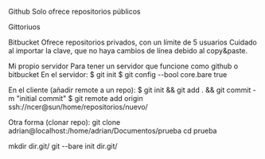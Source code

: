 Github
Solo ofrece repositorios públicos

Gittoriuos


Bitbucket
Ofrece repositorios privados, con un límite de 5 usuarios
Cuidado al importar la clave, que no haya cambios de línea debido al copy&paste.


Mi propio servidor
Para tener un servidor que funcione como github o bitbucket
En el servidor:
	$ git init
	$ git config --bool core.bare true

En el cliente (añadir remote a un repo):
	$ git init && git add . && git commit -m "initial commit"
	$ git remote add origin ssh://ncer@sun/home/repositorios/nuevo/

Otra forma (clonar repo):
  git clone adrian@localhost:/home/adrian/Documentos/prueba
  cd prueba



mkdir dir.git/
git --bare init dir.git/
